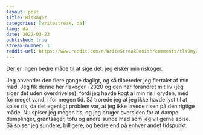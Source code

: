 ```yaml
---
layout: post
title: Riskoger
categories: [writestreak, da]
lang: da
date: 2022-03-23
published: true
streak-number: 1
reddit-url: https://www.reddit.com/r/WriteStreakDanish/comments/tls9my/streak_1_riskoger/
---
```

Der er ingen bedre måde til at sige det: jeg elsker min riskoger.

Jeg anvender den flere gange dagligt, og så tilbereder jeg flertalet af min mad. Jeg fik denne her riskoger i 2020 og den har forandret mit liv (jeg siger det uden overdrivelse), fordi jeg havde kogt al min ris i gryden, med for meget vand, i for megen tid. Så trorede jeg at jeg ikke havde lyst til at spise ris, da det egenligt problem var, at jeg ikke lavede risen på den rigtige måde. Nu spiser jeg megen ris, og jeg bruger oversiden for at dampe dumplinger, grøntsager, tofu og andre sunde mad som jeg vil gerne spise. Så spiser jeg sundere, billigere, og bedre end på enhver andet tidspunkt.